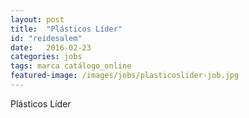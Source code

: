 ```yaml
---
layout: post
title:  "Plásticos Líder"
id: "reidesalem"
date:   2016-02-23
categories: jobs
tags: marca catálogo_online
featured-image: /images/jobs/plasticoslider-job.jpg
---
```


Plásticos Líder